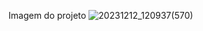 
Imagem do projeto
![20231212_120937(570)](https://github.com/PaulaSuyaneDEV/LandingPage_FuoldTravel/assets/139080295/94137b09-69dd-4866-a2f2-f44916965eba)
